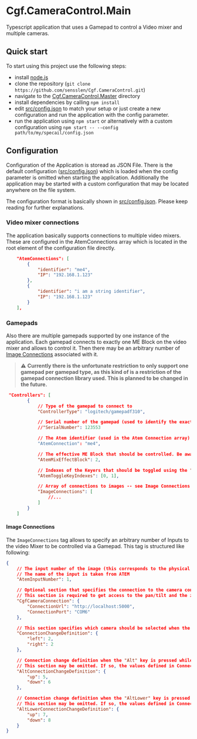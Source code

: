 # Cgf.CameraControl.Main

Typescript application that uses a Gamepad to control a Video mixer and multiple cameras.

## Quick start

To start using this project use the following steps:

-   install [node.js](https://nodejs.org/en/)
-   clone the repository (`git clone https://github.com/sensslen/Cgf.CameraControl.git`)
-   navigate to the [Cgf.CameraControl.Master](.) directory
-   install dependencies by calling `npm install`
-   edit [src/config.json](./src/config.json) to match your setup or just create a new configuration and run the application with the config parameter.
-   run the application using `npm start` or alternatively with a custom configuration using `npm start -- --config path/to/my/specail/config.json`

## Configuration

Configuration of the Application is storead as JSON File. There is the default configuration ([src/config.json](./src/config.json)) which is loaded when the config parameter is omitted when starting the application. Additionally the application may be started with a custom configuration that may be located anywhere on the file system.

The configuration format is basically shown in [src/config.json](./src/config.json). Please keep reading for further explanations.

### Video mixer connections

The application basically supports connections to multiple video mixers. These are configured in the AtemConnections array which is located in the root element of the configuration file directly.

```json
    "AtemConnections": [
        {
            "identifier": "me4",
            "IP": "192.168.1.123"
        },
        {
            "identifier": "i am a string identifier",
            "IP": "192.168.1.123"
        }
    ],
```

### Gamepads

Also there are multiple gamepads supported by one instance of the application. Each gamepad connects to exactly one ME Block on the video mixer and allows to control it. Then there may be an arbitrary number of [Image Connections](#image_connections) associated with it.

> :warning: **Currently there is the unfortunate restriction to only support one gamepad per gamepad type, as this kind of is a restriction of the gamepad connection library used. This is planned to be changed in the future.**

```json
 "Controllers": [
        {
            // Type of the gamepad to connect to
            "ControllerType": "logitech/gamepadf310",

            // Serial number of the gamepad (used to identify the exact camepad to connect to -- currently not supported)
            //"SerialNumber": 123553

            // The Atem identifier (used in the Atem Connection array) associated with the Mixing Console that should be controlled
            "AtemConnection": "me4",

            // The effective ME Block that should be controlled. Be aware that this number is zero based!
            "AtemMixEffectBlock": 2,

            // Indexes of the Keyers that should be toggled using the "A" and "B" keys on the gamepad
            "AtemToggleKeyIndexes": [0, 1],

            // Array of connections to images -- see Image Connections chapter below
            "ImageConnections": [
                //...
            ]
        }
    ]
```

#### <a name="image_connections"></a>Image Connections

The `ImageConnections` tag allows to specify an arbitrary number of Inputs to the video Mixer to be controlled via a Gamepad. This tag is structured like following:

```json
{
    // The input number of the image (this corresponds to the physical input number on the video mixer)
    // The name of the input is taken from ATEM
    "AtemInputNumber": 1,

    // Optional section that specifies the connection to the camera control.
    // This section is required to get access to the pan/tilt and the zoom feature of a camera
    "CgfCameraConnection": {
        "ConnectionUrl": "http://localhost:5000",
        "ConnectionPort": "COM6"
    },

    // This section specifies which camera should be selected when the connection change buttons get pressed. Possible values: up, down, left, right
    "ConnectionChangeDefinition": {
        "left": 2,
        "right": 2
    },

    // Connection change definition when the "Alt" key is pressed while changing the connection.
    // This section may be omitted. If so, the values defined in ConnectionChangeDefinition are used
    "AltConnectionChangeDefinition": {
        "up": 5,
        "down": 6
    },

    // Connection change definition when the "AltLower" key is pressed while changing the connection.
    // This section may be omitted. If so, the values defined in ConnectionChangeDefinition are used
    "AltLowerConnectionChangeDefinition": {
        "up": 7,
        "down": 8
    }
}
```

